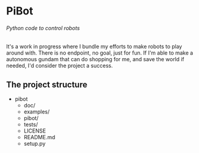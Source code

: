 # PiBot
###### Python code to control robots
It's a work in progress where I bundle my efforts to make robots to play around with. There is no endpoint, no goal, just for fun. If I'm able to make a autonomous gundam that can do shopping for me, and save the world if needed, I'd consider the project a success.

## The project structure
* pibot
	* doc/
	* examples/
	* pibot/
	* tests/
	* LICENSE
	* README.md
	* setup.py
